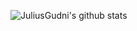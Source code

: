 ![JuliusGudni's github stats](https://github-readme-stats.vercel.app/api?username=JuliusGudni&count_private=true)
